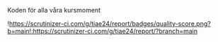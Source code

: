 Koden för alla våra kursmoment

!https://scrutinizer-ci.com/g/tiae24/report/badges/quality-score.png?b=main!:https://scrutinizer-ci.com/g/tiae24/report/?branch=main
